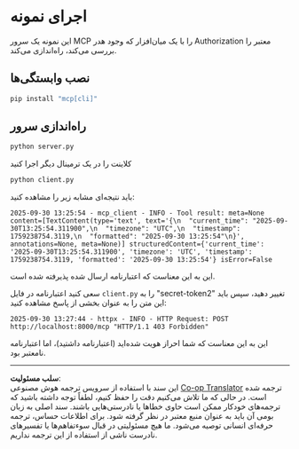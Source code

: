 <!--
CO_OP_TRANSLATOR_METADATA:
{
  "original_hash": "3f68294760a11dd3fdd175bd7f904a92",
  "translation_date": "2025-10-07T01:29:16+00:00",
  "source_file": "03-GettingStarted/11-simple-auth/code/basic/python/README.md",
  "language_code": "fa"
}
-->
# اجرای نمونه

این نمونه یک سرور MCP را با یک میان‌افزار که وجود هدر Authorization معتبر را بررسی می‌کند، راه‌اندازی می‌کند.

## نصب وابستگی‌ها

```bash
pip install "mcp[cli]" 
```

## راه‌اندازی سرور

```bash
python server.py
```

کلاینت را در یک ترمینال دیگر اجرا کنید

```bash
python client.py
```

باید نتیجه‌ای مشابه زیر را مشاهده کنید:

```text
2025-09-30 13:25:54 - mcp_client - INFO - Tool result: meta=None content=[TextContent(type='text', text='{\n  "current_time": "2025-09-30T13:25:54.311900",\n  "timezone": "UTC",\n  "timestamp": 1759238754.3119,\n  "formatted": "2025-09-30 13:25:54"\n}', annotations=None, meta=None)] structuredContent={'current_time': '2025-09-30T13:25:54.311900', 'timezone': 'UTC', 'timestamp': 1759238754.3119, 'formatted': '2025-09-30 13:25:54'} isError=False
```

این به این معناست که اعتبارنامه ارسال شده پذیرفته شده است.

سعی کنید اعتبارنامه در فایل `client.py` را به "secret-token2" تغییر دهید، سپس باید این متن را به عنوان بخشی از پاسخ مشاهده کنید:

```text
2025-09-30 13:27:44 - httpx - INFO - HTTP Request: POST http://localhost:8000/mcp "HTTP/1.1 403 Forbidden"
```

این به این معناست که شما احراز هویت شده‌اید (اعتبارنامه داشتید)، اما اعتبارنامه نامعتبر بود.

---

**سلب مسئولیت**:  
این سند با استفاده از سرویس ترجمه هوش مصنوعی [Co-op Translator](https://github.com/Azure/co-op-translator) ترجمه شده است. در حالی که ما تلاش می‌کنیم دقت را حفظ کنیم، لطفاً توجه داشته باشید که ترجمه‌های خودکار ممکن است حاوی خطاها یا نادرستی‌هایی باشند. سند اصلی به زبان بومی آن باید به عنوان منبع معتبر در نظر گرفته شود. برای اطلاعات حساس، ترجمه حرفه‌ای انسانی توصیه می‌شود. ما هیچ مسئولیتی در قبال سوءتفاهم‌ها یا تفسیرهای نادرست ناشی از استفاده از این ترجمه نداریم.